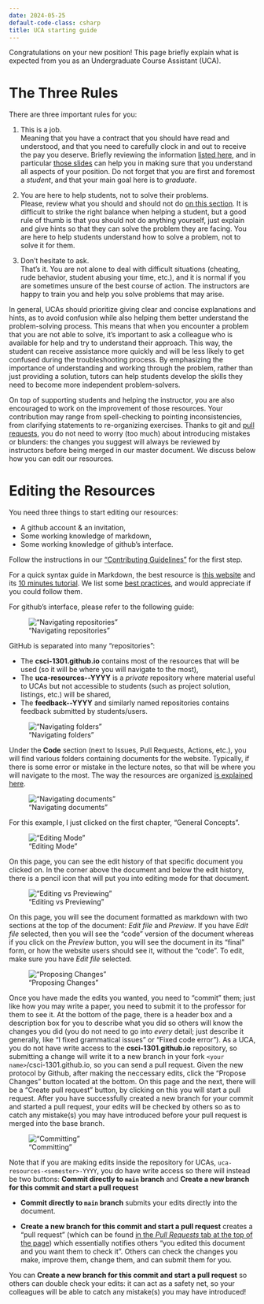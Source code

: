 ```yaml
---
date: 2024-05-25
default-code-class: csharp
title: UCA starting guide
---
```


Congratulations on your new position! This page briefly explain what is
expected from you as an Undergraduate Course Assistant (UCA).

# The Three Rules

There are three important rules for you:

1.  This is a job.  
    Meaning that you have a contract that you should have read and
    understood, and that you need to carefully clock in and out to
    receive the pay you deserve. Briefly reviewing the information
    [listed
    here](https://www.augusta.edu/hr/university/university_benefits/studenthires.php),
    and in particular [those
    slides](https://www.augusta.edu/hr/university/university_benefits/documents/department_guide_studenthireprocess_fy_23.pdf)
    can help you in making sure that you understand all aspects of your
    position. Do not forget that you are first and foremost a *student*,
    and that your main goal here is to *graduate*.

2.  You are here to help students, not to solve their problems.  
    Please, review what you should and should not do [on this
    section](ca.html#what-is-an-undergraduate-course-assistant). It is
    difficult to strike the right balance when helping a student, but a
    good rule of thumb is that you should not do anything yourself, just
    explain and give hints so that they can solve the problem they are
    facing. You are here to help students understand how to solve a
    problem, not to solve it for them.

3.  Don’t hesitate to ask.  
    That’s it. You are not alone to deal with difficult situations
    (cheating, rude behavior, student abusing your time, etc.), and it
    is normal if you are sometimes unsure of the best course of action.
    The instructors are happy to train you and help you solve problems
    that may arise.

In general, UCAs should prioritize giving clear and concise explanations
and hints, as to avoid confusion while also helping them better
understand the problem-solving process. This means that when you
encounter a problem that you are not able to solve, it’s important to
ask a colleague who is available for help and try to understand their
approach. This way, the student can receive assistance more quickly and
will be less likely to get confused during the troubleshooting process.
By emphasizing the importance of understanding and working through the
problem, rather than just providing a solution, tutors can help students
develop the skills they need to become more independent problem-solvers.

On top of supporting students and helping the instructor, you are also
encouraged to work on the improvement of those resources. Your
contribution may range from spell-checking to pointing inconsistencies,
from clarifying statements to re-organizing exercises. Thanks to git and
[pull requests](https://github.com/csci-1301/csci-1301.github.io/pulls),
you do not need to worry (too much) about introducing mistakes or
blunders: the changes you suggest will always be reviewed by instructors
before being merged in our master document. We discuss below how you can
edit our resources.

# Editing the Resources

You need three things to start editing our resources:

- A github account & an invitation,
- Some working knowledge of markdown,
- Some working knowledge of github’s interface.

Follow the instructions in our [“Contributing
Guidelines”](contributing.html#if-you-are-a-uca) for the first step.

For a quick syntax guide in Markdown, the best resource is [this
website](https://commonmark.org/help/) and its [10 minutes
tutorial](https://commonmark.org/help/tutorial/). We list some [best
practices](user_guide.html#editing-resources-1), and would appreciate if
you could follow them.

For github’s interface, please refer to the following guide:

<figure>
<img src="img/uca_guide1.jpg" alt="“Navigating repositories”" />
<figcaption aria-hidden="true">“Navigating repositories”</figcaption>
</figure>

GitHub is separated into many “repositories”:

- The **csci-1301.github.io** contains most of the resources that will
  be used (so it will be where you will navigate to the most),
- The **uca-resources-<semester>-YYYY** is a *private* repository where
  material useful to UCAs but not accessible to students (such as
  project solution, listings, etc.) will be shared,
- The **feedback-<semester>-YYYY** and similarly named repositories
  contains feedback submitted by students/users.

<figure>
<img src="img/uca_guide2.jpg" alt="“Navigating folders”" />
<figcaption aria-hidden="true">“Navigating folders”</figcaption>
</figure>

Under the **Code** section (next to Issues, Pull Requests, Actions,
etc.), you will find various folders containing documents for the
website. Typically, if there is some error or mistake in the lecture
notes, so that will be where you will navigate to the most. The way the
resources are organized [is explained
here](user_guide.html#resources-organization-1).

<figure>
<img src="img/uca_guide3.jpg" alt="“Navigating documents”" />
<figcaption aria-hidden="true">“Navigating documents”</figcaption>
</figure>

For this example, I just clicked on the first chapter, “General
Concepts”.

<figure>
<img src="img/uca_guide4.jpg" alt="“Editing Mode”" />
<figcaption aria-hidden="true">“Editing Mode”</figcaption>
</figure>

On this page, you can see the edit history of that specific document you
clicked on. In the corner above the document and below the edit history,
there is a pencil icon that will put you into editing mode for that
document.

<figure>
<img src="img/uca_guide_getting_help.png"
alt="“Editing vs Previewing”" />
<figcaption aria-hidden="true">“Editing vs Previewing”</figcaption>
</figure>

On this page, you will see the document formatted as markdown with two
sections at the top of the document: *Edit file* and *Preview*. If you
have *Edit file* selected, then you will see the “code” version of the
document whereas if you click on the *Preview* button, you will see the
document in its “final” form, or how the website users should see it,
without the “code”. To edit, make sure you have *Edit file* selected.

<figure>
<img src="img/uca_guide_getting_help_2.png" alt="“Proposing Changes”" />
<figcaption aria-hidden="true">“Proposing Changes”</figcaption>
</figure>

Once you have made the edits you wanted, you need to “commit” them; just
like how you may write a paper, you need to submit it to the professor
for them to see it. At the bottom of the page, there is a header box and
a description box for you to describe what you did so others will know
the changes you did (you do not need to go into *every* detail; just
describe it generally, like “I fixed grammatical issues” or “Fixed code
error”). As a UCA, you do not have write access to the
**csci-1301.github.io** repository, so submitting a change will write it
to a new branch in your fork `<your name>`/csci-1301.github.io, so you
can send a pull request. Given the new protocol by Github, after making
the neccessary edits, click the “Propose Changes” button located at the
bottom. On this page and the next, there will be a “Create pull request”
button, by clicking on this you will start a pull request. After you
have successfully created a new branch for your commit and started a
pull request, your edits will be checked by others so as to catch any
mistake(s) you may have introduced before your pull request is merged
into the base branch.

<figure>
<img src="img/uca_guide6.jpg" alt="“Committing”" />
<figcaption aria-hidden="true">“Committing”</figcaption>
</figure>

Note that if you are making edits inside the repository for UCAs,
`uca-resources-<semester>-YYYY`, you do have write access so there will
instead be two buttons: **Commit directly to `main` branch** and
**Create a new branch for this commit and start a pull request**

- **Commit directly to `main` branch** submits your edits directly into
  the document.

- **Create a new branch for this commit and start a pull request**
  creates a “pull request” (which can be found [in the *Pull Requests*
  tab at the top of the
  page](https://github.com/csci-1301/csci-1301.github.io/pulls)) which
  essentially notifies others “you edited this document and you want
  them to check it”. Others can check the changes you make, improve
  them, change them, and can submit them for you.

You can **Create a new branch for this commit and start a pull request**
so others can double check your edits: it can act as a safety net, so
your colleagues will be able to catch any mistake(s) you may have
introduced!
